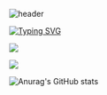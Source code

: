 ![header](https://capsule-render.vercel.app/api?type=waving&color=gradient&height=120&animation=fadeIn&section=footer&text=🚗🚘🚛&fontAlign=70)

[![Typing SVG](https://readme-typing-svg.herokuapp.com/?color=f0f6fc&lines=Hello+World🐯🤖&font=Redressed&size=40)](https://git.io/typing-svg)



![](http://github-profile-summary-cards.vercel.app/api/cards/most-commit-language?username=CJWos&theme=nord_dark)

![](https://github-profile-summary-cards.vercel.app/api/cards/profile-details?username=CJWos&theme=nord_dark)

![Anurag's GitHub stats](https://github-readme-stats.vercel.app/api?username=CJWos&show_icons=true&theme=radical)
